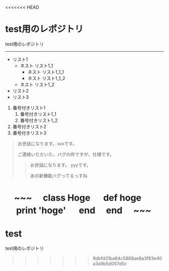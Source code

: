 <<<<<<< HEAD
# test用のレポジトリ
test用のレポジトリ

---

- リスト1
    - ネスト リスト1_1
        - ネスト リスト1_1_1
        - ネスト リスト1_1_2
    - ネスト リスト1_2
- リスト2
- リスト3


1. 番号付きリスト1
    1. 番号付きリスト1_1
    1. 番号付きリスト1_2
1. 番号付きリスト2
1. 番号付きリスト3

> お世話になります。xxxです。
> 
> ご連絡いただいた、バグの件ですが、仕様です。
>> お世話になります。 yyyです。
>> 
>> あの新機能バグってるっすね

　~~~
　class Hoge
　  def hoge
　    print 'hoge'
　  end
　end
　~~~
=======
# test
test用のレポジトリ
>>>>>>> 9dbfd31ba84c5868ae8a3f83e40a3a9b5d057d5c
